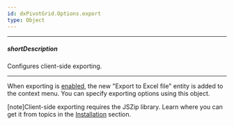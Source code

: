 ```yaml
---
id: dxPivotGrid.Options.export
type: Object
---
```

---
##### shortDescription
Configures client-side exporting.

---
When exporting is [enabled](/Documentation/ApiReference/UI_Widgets/dxPivotGrid/Configuration/export/#enabled), the new "Export to Excel file" entity is added to the context menu. You can specify exporting options using this object.

[note]Client-side exporting requires the JSZip library. Learn where you can get it from topics in the [Installation](/Documentation/Guide/Getting_Started/Installation/Local_Scripts/) section.